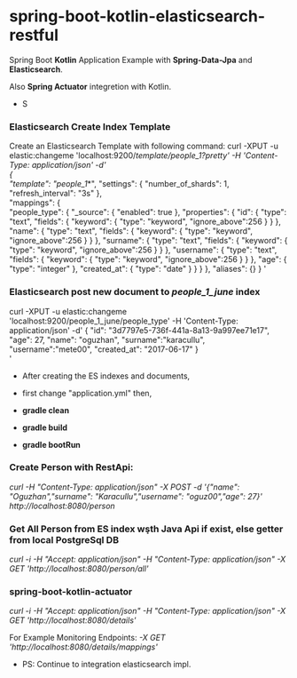 # spring-boot-kotlin-elasticsearch-restful

Spring Boot **Kotlin**  Application Example with **Spring-Data-Jpa** and **Elasticsearch**. 

Also **Spring Actuator** integretion with Kotlin.

* S

### Elasticsearch Create Index Template
Create an Elasticsearch Template with following command: 
curl -XPUT -u elastic:changeme 'localhost:9200/_template/people_1?pretty' -H 'Content-Type: application/json' -d'                                                                                              
{    
  "template": "people_1_*",
  "settings": {
    "number_of_shards": 1,
    "refresh_interval": "3s"
  },                        
  "mappings": {  
    "people_type": {
      "_source": {
        "enabled": true
      },
      "properties": {
        "id": {
          "type": "text",
      "fields": {
         "keyword": {
           "type": "keyword",
           "ignore_above":256
          }
      }
        },
        "name": {
          "type": "text",
      "fields": {
         "keyword": {
           "type": "keyword",
           "ignore_above":256
          }
      }
        },
        "surname": {
          "type": "text",
      "fields": {
         "keyword": {
           "type": "keyword",
           "ignore_above":256
          }
      }
        },
        "username": {
          "type": "text",
      "fields": {
         "keyword": {
           "type": "keyword",
           "ignore_above":256
          }
      }
        },
        "age": {
            "type": "integer"
        },
        "created_at": {
          "type": "date"
        }
      }
    }
  },
  "aliases": {}
}
'
### Elasticsearch post new document to *people_1_june* index
curl -XPUT -u elastic:changeme 'localhost:9200/people_1_june/people_type' -H 'Content-Type: application/json' -d'
    {
        "id": "3d7797e5-736f-441a-8a13-9a997ee71e17",
        "age": 27,
        "name": "oguzhan",
        "surname":"karacullu",
        "username":"mete00",
        "created_at": "2017-06-17"
    }               
'
* After creating the ES indexes and documents,

* first change "application.yml" then,

* **gradle clean**

* **gradle build**

* **gradle bootRun**

### Create Person with RestApi:
*curl -H "Content-Type: application/json" -X POST -d 
'{"name": "Oguzhan","surname": "Karacullu","username": "oguz00","age": 27}' http://localhost:8080/person*

### Get All Person from ES index wşth Java Api if exist, else getter from local PostgreSql DB
*curl -i -H "Accept: application/json" -H "Content-Type: application/json" -X GET 'http://localhost:8080/person/all'*

### spring-boot-kotlin-actuator
*curl -i -H "Accept: application/json" -H "Content-Type: application/json" -X GET 'http://localhost:8080/details'*

For Example Monitoring Endpoints:
*-X GET 'http://localhost:8080/details/mappings'*


* PS: Continue to integration elasticsearch impl.
